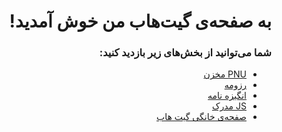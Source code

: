 <div dir="rtl">

# به صفحه‌ی گیت‌هاب من خوش آمدید!

</div>
<div dir="rtl">
  
### شما می‌توانید از بخش‌های زیر بازدید کنید:
- [PNU مخزن](https://github.com/Siadatian/PNU_3991_AR)
- [رزومه](https://Siadatian.github.io/Resume/Index.html)
- [انگیزه نامه](https://Siadatian.github.io/SOP/Index.html)
- [JS مدرک](https://siadatian.github.io/Certificate/JS%20Certificate.pdf)
- [صفحه‌ی خانگی گیت هاب](https://github.com/Siadatian)

</div>

